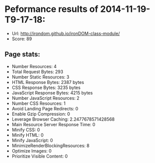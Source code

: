 # Peformance results of 2014-11-19-T9-17-18: 
 
- Url: http://irondom.github.io/ironDOM-class-module/
- Score: 89

## Page stats: 
- Number Resources: 4
- Total Request Bytes: 293
- Number Static Resources: 3
- HTML Response Bytes: 2387 bytes 
- CSS Response Bytes: 3235 bytes 
- JavaScript Response Bytes: 4215 bytes 
- Number JavaScript Resources: 2
- Number CSS Resources: 1
- Avoid Landing Page Redirects: 0
- Enable Gzip Compression: 0
- Leverage Browser Caching: 2.2477678571428568
- Main Resource Server Response Time: 0
- Minify CSS: 0
- Minify HTML: 0
- Minify JavaScript: 0
- MinimizeRenderBlockingResources: 8
- Optimize Images: 0
- Prioritize Visible Content: 0
